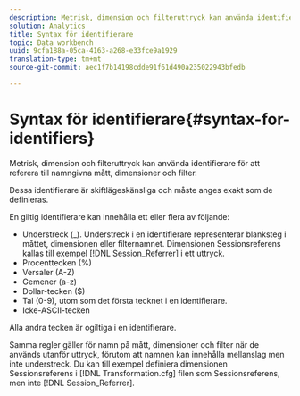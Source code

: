 ```yaml
---
description: Metrisk, dimension och filteruttryck kan använda identifierare för att referera till namngivna mått, dimensioner och filter.
solution: Analytics
title: Syntax för identifierare
topic: Data workbench
uuid: 9cfa188a-05ca-4163-a268-e33fce9a1929
translation-type: tm+mt
source-git-commit: aec1f7b14198cdde91f61d490a235022943bfedb

---
```



# Syntax för identifierare{#syntax-for-identifiers}

Metrisk, dimension och filteruttryck kan använda identifierare för att referera till namngivna mått, dimensioner och filter.

Dessa identifierare är skiftlägeskänsliga och måste anges exakt som de definieras.

En giltig identifierare kan innehålla ett eller flera av följande:

* Understreck (_). Understreck i en identifierare representerar blanksteg i måttet, dimensionen eller filternamnet. Dimensionen Sessionsreferens kallas till exempel [!DNL Session_Referrer] i ett uttryck.
* Procenttecken (%)
* Versaler (A-Z)
* Gemener (a-z)
* Dollar-tecken ($)
* Tal (0-9), utom som det första tecknet i en identifierare.
* Icke-ASCII-tecken

Alla andra tecken är ogiltiga i en identifierare.

Samma regler gäller för namn på mått, dimensioner och filter när de används utanför uttryck, förutom att namnen kan innehålla mellanslag men inte understreck. Du kan till exempel definiera dimensionen Sessionsreferens i [!DNL Transformation.cfg] filen som Sessionsreferens, men inte [!DNL Session_Referrer].
